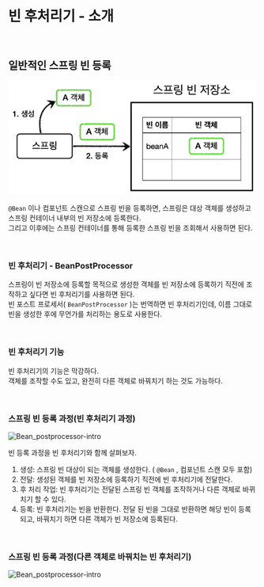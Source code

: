 # 빈 후처리기 - 소개

<br>

## 일반적인 스프링 빈 등록

![Bean_postprocessor-intro](24.Bean_postprocessor-intro1.PNG)

```@Bean``` 이나 컴포넌트 스캔으로 스프링 빈을 등록하면, 스프링은 대상 객체를 생성하고 스프링 컨테이너 내부의 빈 저장소에 등록한다.<br>
그리고 이후에는 스프링 컨테이너를 통해 등록한 스프링 빈을 조회해서 사용하면 된다.

<br>

### 빈 후처리기 - BeanPostProcessor

스프링이 빈 저장소에 등록할 목적으로 생성한 객체를 빈 저장소에 등록하기 직전에 조작하고 싶다면 빈 후처리기를 사용하면 된다.<br>
빈 포스트 프로세서( ```BeanPostProcessor``` )는 번역하면 빈 후처리기인데, 이름 그대로 빈을 생성한 후에 무언가를 처리하는 용도로 사용한다.

<br>

### 빈 후처리기 기능
빈 후처리기의 기능은 막강하다.<br>
객체를 조작할 수도 있고, 완전히 다른 객체로 바꿔치기 하는 것도 가능하다.

<br>

### 스프링 빈 등록 과정(빈 후처리기 과정)

![Bean_postprocessor-intro](24.Bean_postprocessor-intro2.PNG)

빈 등록 과정을 빈 후처리기와 함께 살펴보자.
1. 생성: 스프링 빈 대상이 되는 객체를 생성한다. ( ```@Bean``` , 컴포넌트 스캔 모두 포함)
2. 전달: 생성된 객체를 빈 저장소에 등록하기 직전에 빈 후처리기에 전달한다.
3. 후 처리 작업: 빈 후처리기는 전달된 스프링 빈 객체를 조작하거나 다른 객체로 바뀌치기 할 수 있다.
4. 등록: 빈 후처리기는 빈을 반환한다. 전달 된 빈을 그대로 반환하면 해당 빈이 등록되고, 바꿔치기 하면 다른 객체가 빈 저장소에 등록된다.

<br>

### 스프링 빈 등록 과정(다른 객체로 바꿔치는 빈 후처리기)

![Bean_postprocessor-intro](24.Bean_postprocessor-intro3.PNG)
